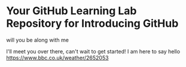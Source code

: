 # Your GitHub Learning Lab Repository for Introducing GitHub

will you be along with me



I'll meet you over there, can't wait to get started!
I am here to say hello
https://www.bbc.co.uk/weather/2652053
